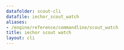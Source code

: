 ```yaml
---
datafolder: scout-cli
datafile: iechor_scout_watch
aliases:
- /engine/reference/commandline/scout_watch
title: iechor scout watch
layout: cli
---
```


<!--
This page is automatically generated from iEchor's source code. If you want to
suggest a change to the text that appears here, open a ticket in the source
repository on GitHub:

https://github.com/iechor/scout-cli
-->
